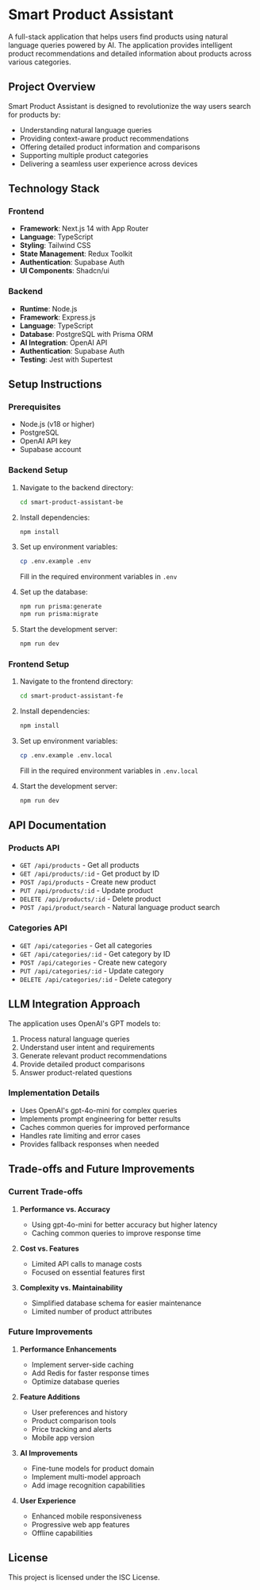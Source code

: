 # Smart Product Assistant

A full-stack application that helps users find products using natural language queries powered by AI. The application provides intelligent product recommendations and detailed information about products across various categories.

## Project Overview

Smart Product Assistant is designed to revolutionize the way users search for products by:
- Understanding natural language queries
- Providing context-aware product recommendations
- Offering detailed product information and comparisons
- Supporting multiple product categories
- Delivering a seamless user experience across devices

## Technology Stack

### Frontend
- **Framework**: Next.js 14 with App Router
- **Language**: TypeScript
- **Styling**: Tailwind CSS
- **State Management**: Redux Toolkit
- **Authentication**: Supabase Auth
- **UI Components**: Shadcn/ui

### Backend
- **Runtime**: Node.js
- **Framework**: Express.js
- **Language**: TypeScript
- **Database**: PostgreSQL with Prisma ORM
- **AI Integration**: OpenAI API
- **Authentication**: Supabase Auth
- **Testing**: Jest with Supertest

## Setup Instructions

### Prerequisites
- Node.js (v18 or higher)
- PostgreSQL
- OpenAI API key
- Supabase account

### Backend Setup
1. Navigate to the backend directory:
   ```bash
   cd smart-product-assistant-be
   ```

2. Install dependencies:
   ```bash
   npm install
   ```

3. Set up environment variables:
   ```bash
   cp .env.example .env
   ```
   Fill in the required environment variables in `.env`

4. Set up the database:
   ```bash
   npm run prisma:generate
   npm run prisma:migrate
   ```

5. Start the development server:
   ```bash
   npm run dev
   ```

### Frontend Setup
1. Navigate to the frontend directory:
   ```bash
   cd smart-product-assistant-fe
   ```

2. Install dependencies:
   ```bash
   npm install
   ```

3. Set up environment variables:
   ```bash
   cp .env.example .env.local
   ```
   Fill in the required environment variables in `.env.local`

4. Start the development server:
   ```bash
   npm run dev
   ```

## API Documentation

### Products API
- `GET /api/products` - Get all products
- `GET /api/products/:id` - Get product by ID
- `POST /api/products` - Create new product
- `PUT /api/products/:id` - Update product
- `DELETE /api/products/:id` - Delete product
- `POST /api/product/search` - Natural language product search

### Categories API
- `GET /api/categories` - Get all categories
- `GET /api/categories/:id` - Get category by ID
- `POST /api/categories` - Create new category
- `PUT /api/categories/:id` - Update category
- `DELETE /api/categories/:id` - Delete category

## LLM Integration Approach

The application uses OpenAI's GPT models to:
1. Process natural language queries
2. Understand user intent and requirements
3. Generate relevant product recommendations
4. Provide detailed product comparisons
5. Answer product-related questions

### Implementation Details
- Uses OpenAI's gpt-4o-mini for complex queries
- Implements prompt engineering for better results
- Caches common queries for improved performance
- Handles rate limiting and error cases
- Provides fallback responses when needed

## Trade-offs and Future Improvements

### Current Trade-offs
1. **Performance vs. Accuracy**
   - Using gpt-4o-mini for better accuracy but higher latency
   - Caching common queries to improve response time

2. **Cost vs. Features**
   - Limited API calls to manage costs
   - Focused on essential features first

3. **Complexity vs. Maintainability**
   - Simplified database schema for easier maintenance
   - Limited number of product attributes

### Future Improvements
1. **Performance Enhancements**
   - Implement server-side caching
   - Add Redis for faster response times
   - Optimize database queries

2. **Feature Additions**
   - User preferences and history
   - Product comparison tools
   - Price tracking and alerts
   - Mobile app version

3. **AI Improvements**
   - Fine-tune models for product domain
   - Implement multi-model approach
   - Add image recognition capabilities

4. **User Experience**
   - Enhanced mobile responsiveness
   - Progressive web app features
   - Offline capabilities

## License

This project is licensed under the ISC License. 